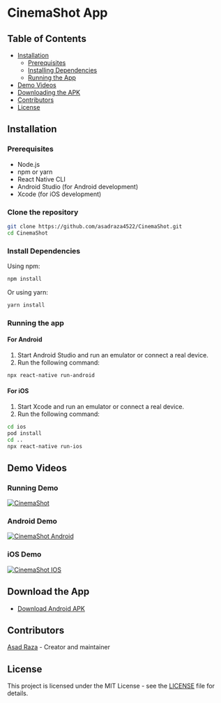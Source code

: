 # CinemaShot App

## Table of Contents
- [Installation](#installation)
  - [Prerequisites](#prerequisites)
  - [Installing Dependencies](#install-dependencies)
  - [Running the App](#running-the-app)
- [Demo Videos](#demo-videos)
- [Downloading the APK](#download-the-app)
- [Contributors](#contributors)
- [License](#license)

## Installation

### Prerequisites

- Node.js
- npm or yarn
- React Native CLI
- Android Studio (for Android development)
- Xcode (for iOS development)

### Clone the repository

```bash
git clone https://github.com/asadraza4522/CinemaShot.git
cd CinemaShot
```

### Install Dependencies

Using npm:
```bash
npm install
```

Or using yarn:
```bash
yarn install
```

### Running the app

#### For Android

1. Start Android Studio and run an emulator or connect a real device.
2. Run the following command:
```bash
npx react-native run-android
```

#### For iOS

1. Start Xcode and run an emulator or connect a real device.
2. Run the following command:
```bash
cd ios
pod install
cd ..
npx react-native run-ios
```

## Demo Videos

### Running Demo
[![CinemaShot](https://img.youtube.com/vi/Vj_EFbHQT28/hqdefault.jpg)](https://www.youtube.com/watch?v=Vj_EFbHQT28)

### Android Demo
[![CinemaShot Android](https://img.youtube.com/vi/wlV2W-wAWXk/hqdefault.jpg)](https://www.youtube.com/watch?v=wlV2W-wAWXk)


### iOS Demo
[![CinemaShot IOS](https://img.youtube.com/vi/r0OhCmj4BFg/hqdefault.jpg)](https://www.youtube.com/watch?v=r0OhCmj4BFg)

## Download the App

- [Download Android APK](https://www.mediafire.com/file/ypv85zof78lu3kz/CinemaShotApp.apk/file)

## Contributors
[Asad Raza](https://github.com/asadraza4522) - Creator and maintainer

## License

This project is licensed under the MIT License - see the [LICENSE](LICENSE) file for details.
